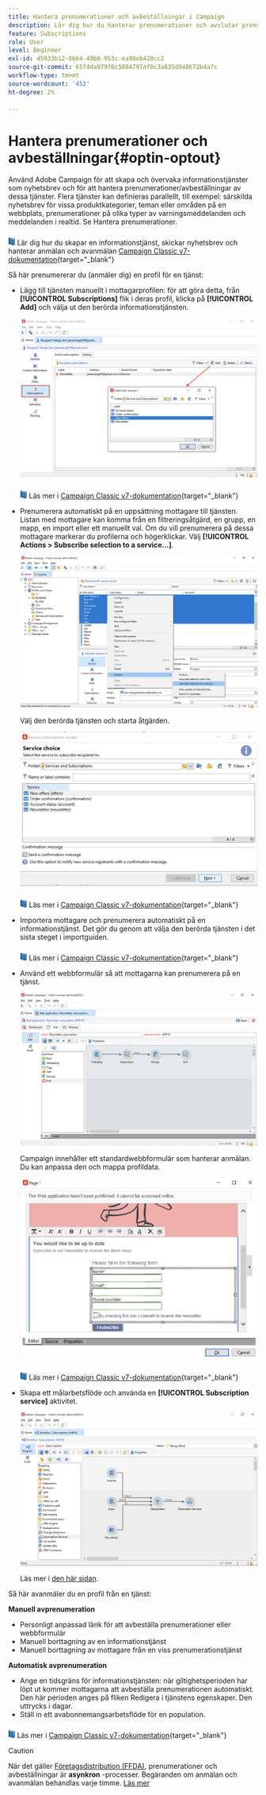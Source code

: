 ```yaml
---
title: Hantera prenumerationer och avbeställningar i Campaign
description: Lär dig hur du hanterar prenumerationer och avslutar prenumerationer i Campaign v8.
feature: Subscriptions
role: User
level: Beginner
exl-id: d5933b12-8664-49b8-953c-ea98eb428cc2
source-git-commit: 65f4da979f0c5884797af0c3a835d948672b4a7c
workflow-type: tm+mt
source-wordcount: '452'
ht-degree: 2%

---
```


# Hantera prenumerationer och avbeställningar{#optin-optout}

Använd Adobe Campaign för att skapa och övervaka informationstjänster som nyhetsbrev och för att hantera prenumerationer/avbeställningar av dessa tjänster. Flera tjänster kan definieras parallellt, till exempel: särskilda nyhetsbrev för vissa produktkategorier, teman eller områden på en webbplats, prenumerationer på olika typer av varningsmeddelanden och meddelanden i realtid. Se Hantera prenumerationer.

![](../assets/do-not-localize/book.png) Lär dig hur du skapar en informationstjänst, skickar nyhetsbrev och hanterar anmälan och avanmälan [Campaign Classic v7-dokumentation](https://experienceleague.adobe.com/docs/campaign-classic/using/sending-messages/subscriptions-and-referrals/managing-subscriptions.html){target="_blank"}

Så här prenumererar du (anmäler dig) en profil för en tjänst:

* Lägg till tjänsten manuellt i mottagarprofilen: för att göra detta, från **[!UICONTROL Subscriptions]** flik i deras profil, klicka på **[!UICONTROL Add]** och välja ut den berörda informationstjänsten.

   ![](assets/subscribe-to-a-service.png)

   ![](../assets/do-not-localize/book.png) Läs mer i [Campaign Classic v7-dokumentation](https://experienceleague.adobe.com/docs/campaign-classic/using/getting-started/profile-management/editing-a-profile.html#deliveries-tab){target="_blank"}

* Prenumerera automatiskt på en uppsättning mottagare till tjänsten. Listan med mottagare kan komma från en filtreringsåtgärd, en grupp, en mapp, en import eller ett manuellt val. Om du vill prenumerera på dessa mottagare markerar du profilerna och högerklickar. Välj **[!UICONTROL Actions > Subscribe selection to a service...]**.

   ![](assets/subscribe-selection.png)

   Välj den berörda tjänsten och starta åtgärden.

   ![](assets/subscribe-confirm.png)

   ![](../assets/do-not-localize/book.png) Läs mer i [Campaign Classic v7-dokumentation](https://experienceleague.adobe.com/docs/campaign-classic/using/getting-started/profile-management/editing-a-profile.html#deliveries-tab){target="_blank"}


* Importera mottagare och prenumerera automatiskt på en informationstjänst. Det gör du genom att välja den berörda tjänsten i det sista steget i importguiden.

   ![](../assets/do-not-localize/book.png) Läs mer i [Campaign Classic v7-dokumentation](https://experienceleague.adobe.com/docs/campaign-classic/using/getting-started/importing-and-exporting-data/generic-imports-exports/executing-import-jobs.html#step-5---additional-step-when-importing-recipients){target="_blank"}

* Använd ett webbformulär så att mottagarna kan prenumerera på en tjänst.

   ![](assets/opt-in-webapp.png)

   Campaign innehåller ett standardwebbformulär som hanterar anmälan. Du kan anpassa den och mappa profildata.

   ![](assets/web-app.png)

   ![](../assets/do-not-localize/book.png) Läs mer i [Campaign Classic v7-dokumentation](https://experienceleague.adobe.com/docs/campaign-classic/using/designing-content/web-forms/use-cases--web-forms.html#create-a-subscription--form-with-double-opt-in){target="_blank"}


* Skapa ett målarbetsflöde och använda en **[!UICONTROL Subscription service]** aktivitet.

   ![](assets/wf-subscription.png)

   Läs mer i [den här sidan](https://experienceleague.adobe.com/docs/campaign/automation/workflows/wf-activities/targeting-activities/subscription-services.html).

Så här avanmäler du en profil från en tjänst:

**Manuell avprenumeration**

* Personligt anpassad länk för att avbeställa prenumerationer eller webbformulär
* Manuell borttagning av en informationstjänst
* Manuell borttagning av mottagare från en viss prenumerationstjänst

**Automatisk avprenumeration**

* Ange en tidsgräns för informationstjänsten: när giltighetsperioden har löpt ut kommer mottagarna att avbeställa prenumerationen automatiskt. Den här perioden anges på fliken Redigera i tjänstens egenskaper. Den uttrycks i dagar.
* Ställ in ett avabonnemangsarbetsflöde för en population.

![](../assets/do-not-localize/book.png) Läs mer i [Campaign Classic v7-dokumentation](https://experienceleague.adobe.com/docs/campaign-classic/using/sending-messages/subscriptions-and-referrals/managing-subscriptions.html#unsubscribing-a-recipient-from-a-service){target="_blank"}


>[!CAUTION]
>
>När det gäller [Företagsdistribution (FFDA)](../architecture/enterprise-deployment.md), prenumerationer och avbeställningar är **asynkron** -processer. Begäranden om anmälan och avanmälan behandlas varje timme. [Läs mer](../architecture/new-apis.md#sub-apis)

<!--
You can also enable your delivery recipients to forward messages to a friend. To do this, insert the relevant links into your delivery. You may then track this sharing process as well as the number of visits to the concerned pages. 

![](../assets/do-not-localize/book.png) For more on this capability, refer to [Campaign Classic v7 documentation](https://experienceleague.adobe.com/docs/campaign-classic/using/sending-messages/subscriptions-and-referrals/viral-and-social-marketing.html#viral-marketing--forward-to-a-friend){target="_blank"}
-->
